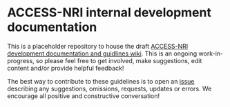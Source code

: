 # ACCESS-NRI internal development documentation

This is a placeholder repository to house the draft [ACCESS-NRI development documentation and guidlines wiki](https://github.com/ACCESS-NRI/dev-docs/wiki). This is an ongoing work-in-progress, so please feel free to get involved, make suggestions, edit content and/or provide helpful feedback!

The best way to contribute to these guidelines is to open an [issue](https://github.com/ACCESS-NRI/dev-docs/issues) describing any suggestions, omissions, requests, updates or errors. We encourage all positive and constructive conversation!


